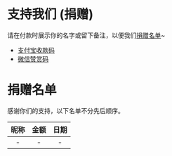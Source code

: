 # 支持我们 (捐赠)
请在付款时展示你的名字或留下备注，以便我们[捐赠名单](#捐赠名单)~

- [支付宝收款码](/assets/img/alipay.jpg)
- [微信赞赏码](/assets/img/wechat_reward_qrcode.png)

# 捐赠名单
感谢你们的支持，以下名单不分先后顺序。

| 昵称 | 金额 | 日期 |
|:--:|:--:|:--:|
| - | - | - |
